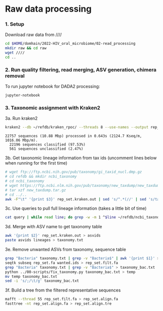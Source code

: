 # Raw data processing

### 1. Setup

Download raw data from ////

```bash
cd $HOME/domhain/2022-HIV_oral_microbiome/02-read_processing 
mkdir raw && cd raw
wget ////
cd ..
```

### 2. Run quality filtering, read merging, ASV generation, chimera removal 

To run jupyter notebook for DADA2 processing:

```bash
jupyter-notebook
```

### 3. Taxonomic assignment with Kraken2

3a. Run kraken2

```bash
kraken2 --db ~/refdb/kraken_rpoc/ --threads 8 --use-names --output rep_set.kraken.out rep_set.fa --unclassified-out rep_set.unclassified.kraken.out --confidence 0.01
```

```text
22757 sequences (10.88 Mbp) processed in 0.643s (2124.7 Kseq/m, 1016.06 Mbp/m).
  22196 sequences classified (97.53%)
  561 sequences unclassified (2.47%)
```

3b. Get taxonomic lineage information from tax ids (uncomment lines below when running for the first time)

```bash
# wget ftp://ftp.ncbi.nih.gov/pub/taxonomy/gi_taxid_nucl.dmp.gz
# cd refdb && mkdir ncbi_taxonomy
# cd ncbi_taxonomy
# wget https://ftp.ncbi.nlm.nih.gov/pub/taxonomy/new_taxdump/new_taxdump.tar.gz
# tar xzf new_taxdump.tar.gz
# cd ../..
awk -F"\t" '{print $3}' rep_set.kraken.out | sed 's/^.*(//' | sed 's/taxid //' | sed 's/)//' > query
```

<!-- Add unidentified to taxonomy list (only do this once)

```bash
sed -i '1 i \0       |       unidentified    |               |' ~/refdb/ncbi_taxonomy/fullnamelineage.dmp
```

We also have to change taxid 81850 to 33958 (was merged on March 11, 2021). Open query file in nano and do CTL+W and replace string (only found once in file). 

*NOTE! Depending on the version of the ncbi taxonomy file you pull and kraken version, you may have some issues with taxon names not being in the file.* -->

3c. Use queries to pull full lineage information (takes a little bit of time)

```bash
cat query | while read line; do grep -w -m 1 ^$line ~/refdb/ncbi_taxonomy/fullnamelineage.dmp | awk -F"|" '{print $3, $2}' | sed 's/\t//g' | sed 's/  / /g' | sed 's/cellular organisms; //' | sed 's/; /;/g' | sed 's/ /_/g'; done > lineages
```

3d. Merge with ASV name to get taxonomy table

```bash
awk '{print $2}' rep_set.kraken.out > asvids
paste asvids lineages > taxonomy.txt
```

3e. Remove unwanted ASVs from taxonomy, sequence table

```bash
grep "Bacteria" taxonomy.txt | grep -v "Bacteria$" | awk '{print $1}' > wanted.ids
seqtk subseq rep_set.fa wanted.ids > rep_set.filt.fa
grep "Bacteria" taxonomy.txt | grep -v "Bacteria$" > taxonomy_bac.txt
python ../00-scripts/fix_taxonomy.py taxonomy_bac.txt > temp
mv temp taxonomy_bac.txt
sed -i 's/;/\t/g' taxonomy_bac.txt
```

3f. Build a tree from the filtered representative sequences

```bash
mafft --thread 55 rep_set.filt.fa > rep_set.align.fa
fasttree -nt rep_set.align.fa > rep_set.align.tre
```
